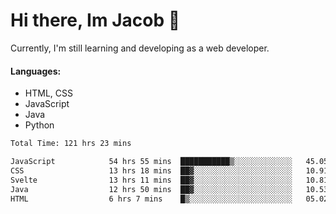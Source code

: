 # Hi there, Im Jacob 👋
Currently, I'm still learning and developing as a web developer.

#### Languages:
- HTML, CSS
- JavaScript
- Java
- Python

<!--START_SECTION:waka-->

```txt
Total Time: 121 hrs 23 mins

JavaScript            54 hrs 55 mins  ███████████▒░░░░░░░░░░░░░   45.05 %
CSS                   13 hrs 18 mins  ██▓░░░░░░░░░░░░░░░░░░░░░░   10.91 %
Svelte                13 hrs 11 mins  ██▓░░░░░░░░░░░░░░░░░░░░░░   10.81 %
Java                  12 hrs 50 mins  ██▓░░░░░░░░░░░░░░░░░░░░░░   10.53 %
HTML                  6 hrs 7 mins    █▒░░░░░░░░░░░░░░░░░░░░░░░   05.02 %
```

<!--END_SECTION:waka-->
